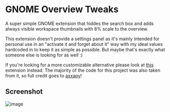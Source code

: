# GNOME Overview Tweaks
A super simple GNOME extension that hiddes the search box and adds always visible workspace thumbnails with 8% scale to the overview.

This extension doesn't provide a settings panel as it's mainly intended for personal use in an "activate it and forget about it" way with my ideal values hardcoded in to keep it as simple as possible. But maybe that's exactly what someone else is looking for as well :)

If you're looking for a more customizable alternative please look at [this](https://github.com/axxapy/gnome-ui-tune) extension instead. The majority of the code for this project was also taken from it, so full credit goes to [axxapy](https://github.com/axxapy)!
## Screenshot
![image](https://raw.githubusercontent.com/nilsoffermann/gnome-overview-tweaks/master/screenshot.png)